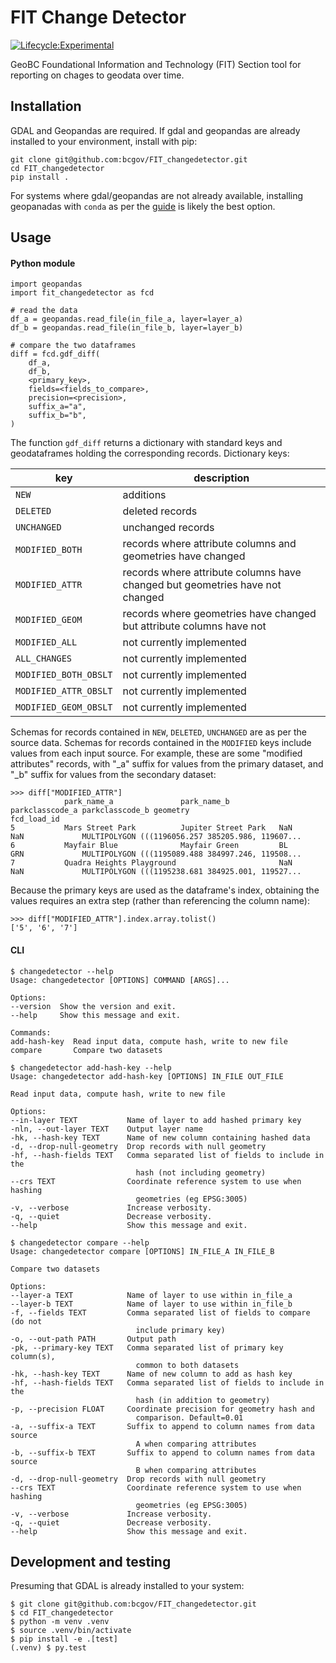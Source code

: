 # FIT Change Detector

[![Lifecycle:Experimental](https://img.shields.io/badge/Lifecycle-Experimental-339999)](https://github.com/bcgov/repomountie/blob/master/doc/lifecycle-badges.md)

GeoBC Foundational Information and Technology (FIT) Section tool for reporting on chages to geodata over time.

## Installation

GDAL and Geopandas are required. If gdal and geopandas are already installed to your environment, install with pip:

    git clone git@github.com:bcgov/FIT_changedetector.git
    cd FIT_changedetector
    pip install .

For systems where gdal/geopandas are not already available, installing geopanadas with `conda` as per the [guide](https://geopandas.org/en/stable/getting_started/install.html#creating-a-new-environment) is likely the best option.


## Usage

#### Python module

    import geopandas
    import fit_changedetector as fcd

    # read the data
    df_a = geopandas.read_file(in_file_a, layer=layer_a)
    df_b = geopandas.read_file(in_file_b, layer=layer_b)

    # compare the two dataframes
    diff = fcd.gdf_diff(
        df_a,
        df_b,
        <primary_key>,
        fields=<fields_to_compare>,
        precision=<precision>,
        suffix_a="a",
        suffix_b="b",
    )

The function `gdf_diff` returns a dictionary with standard keys and geodataframes holding the corresponding records.
Dictionary keys:

| key | description |
|-----|-------------|
| `NEW` | additions |
| `DELETED` | deleted records |
| `UNCHANGED` | unchanged records |
| `MODIFIED_BOTH` | records where attribute columns and geometries have changed |
| `MODIFIED_ATTR` | records where attribute columns have changed but geometries have not changed |
| `MODIFIED_GEOM` | records where geometries have changed but attribute columns have not |
| `MODIFIED_ALL` |                    not currently implemented |
| `ALL_CHANGES` |                     not currently implemented |
| `MODIFIED_BOTH_OBSLT` |             not currently implemented |
| `MODIFIED_ATTR_OBSLT` |             not currently implemented |
| `MODIFIED_GEOM_OBSLT` |             not currently implemented |


Schemas for records contained in `NEW`, `DELETED`, `UNCHANGED` are as per the source data.
Schemas for records contained in the `MODIFIED` keys include values from each input source.  For example, these are 
some "modified attributes" records, with "_a" suffix for values from the primary dataset, and "_b" suffix for values 
from the secondary dataset:

    >>> diff["MODIFIED_ATTR"]
                park_name_a               park_name_b           parkclasscode_a parkclasscode_b geometry
    fcd_load_id                                                                                                                                                             
    5           Mars Street Park          Jupiter Street Park   NaN             NaN             MULTIPOLYGON (((1196056.257 385205.986, 119607...
    6           Mayfair Blue              Mayfair Green         BL              GRN             MULTIPOLYGON (((1195089.488 384997.246, 119508...
    7           Quadra Heights Playground                       NaN             NaN             MULTIPOLYGON (((1195238.681 384925.001, 119527...

Because the primary keys are used as the dataframe's index, obtaining the values requires an extra step (rather than referencing the column name):

    >>> diff["MODIFIED_ATTR"].index.array.tolist()
    ['5', '6', '7']


#### CLI

    $ changedetector --help
    Usage: changedetector [OPTIONS] COMMAND [ARGS]...

    Options:
    --version  Show the version and exit.
    --help     Show this message and exit.

    Commands:
    add-hash-key  Read input data, compute hash, write to new file
    compare       Compare two datasets

    $ changedetector add-hash-key --help
    Usage: changedetector add-hash-key [OPTIONS] IN_FILE OUT_FILE

    Read input data, compute hash, write to new file

    Options:
    --in-layer TEXT           Name of layer to add hashed primary key
    -nln, --out-layer TEXT    Output layer name
    -hk, --hash-key TEXT      Name of new column containing hashed data
    -d, --drop-null-geometry  Drop records with null geometry
    -hf, --hash-fields TEXT   Comma separated list of fields to include in the
                                hash (not including geometry)
    --crs TEXT                Coordinate reference system to use when hashing
                                geometries (eg EPSG:3005)
    -v, --verbose             Increase verbosity.
    -q, --quiet               Decrease verbosity.
    --help                    Show this message and exit.

    $ changedetector compare --help
    Usage: changedetector compare [OPTIONS] IN_FILE_A IN_FILE_B

    Compare two datasets

    Options:
    --layer-a TEXT            Name of layer to use within in_file_a
    --layer-b TEXT            Name of layer to use within in_file_b
    -f, --fields TEXT         Comma separated list of fields to compare (do not
                                include primary key)
    -o, --out-path PATH       Output path
    -pk, --primary-key TEXT   Comma separated list of primary key column(s),
                                common to both datasets
    -hk, --hash-key TEXT      Name of new column to add as hash key
    -hf, --hash-fields TEXT   Comma separated list of fields to include in the
                                hash (in addition to geometry)
    -p, --precision FLOAT     Coordinate precision for geometry hash and
                                comparison. Default=0.01
    -a, --suffix-a TEXT       Suffix to append to column names from data source
                                A when comparing attributes
    -b, --suffix-b TEXT       Suffix to append to column names from data source
                                B when comparing attributes
    -d, --drop-null-geometry  Drop records with null geometry
    --crs TEXT                Coordinate reference system to use when hashing
                                geometries (eg EPSG:3005)
    -v, --verbose             Increase verbosity.
    -q, --quiet               Decrease verbosity.
    --help                    Show this message and exit.

## Development and testing

Presuming that GDAL is already installed to your system:

    $ git clone git@github.com:bcgov/FIT_changedetector.git
    $ cd FIT_changedetector
    $ python -m venv .venv
    $ source .venv/bin/activate
    $ pip install -e .[test]
    (.venv) $ py.test